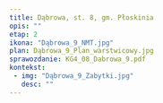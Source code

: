 ```yaml
---
title: Dąbrowa, st. 8, gm. Płoskinia
opis: ""
etap: 2
ikona: "Dąbrowa_9_NMT.jpg"
plan: Dąbrowa_9_Plan_warstwicowy.jpg
sprawozdanie: KG4_08_Dabrowa_9.pdf
kontekst:
 - img: "Dąbrowa_9_Zabytki.jpg"
   desc: ""
---
```

